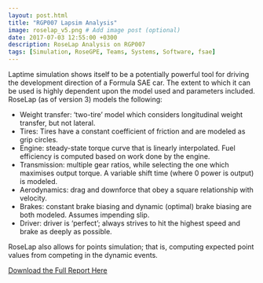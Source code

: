 ```yaml
---
layout: post.html
title: "RGP007 Lapsim Analysis"
image: roselap_v5.png # Add image post (optional)
date: 2017-07-03 12:55:00 +0300
description: RoseLap Analysis on RGP007
tags: [Simulation, RoseGPE, Teams, Systems, Software, fsae]
---
```


Laptime simulation shows itself to be a potentially powerful tool for driving the development direction of a Formula SAE car. The extent to which it can be used is highly dependent upon the model used and parameters included. RoseLap (as of version 3) models the following:

- Weight transfer: ‘two-tire’ model which considers longitudinal weight transfer, but not lateral.
- Tires: Tires have a constant coefficient of friction and are modeled as grip circles.
- Engine: steady-state torque curve that is linearly interpolated. Fuel efficiency is computed based on work done by the engine.
- Transmission: multiple gear ratios, while selecting the one which maximises output torque. A variable shift time (where 0 power is output) is modeled.
- Aerodynamics: drag and downforce that obey a square relationship with velocity.
- Brakes: constant brake biasing and dynamic (optimal) brake biasing are both modeled. Assumes impending slip.
- Driver: driver is ‘perfect’; always strives to hit the highest speed and brake as deeply as possible.

RoseLap also allows for points simulation; that is, computing expected point values from competing in the dynamic events.

[Download the Full Report Here](/assets/roselap007.pdf)